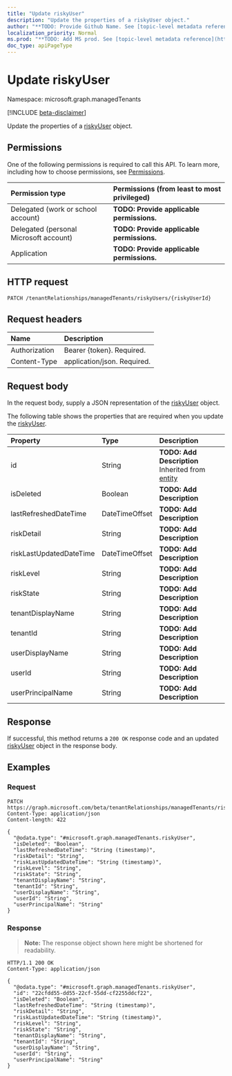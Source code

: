 ```yaml
---
title: "Update riskyUser"
description: "Update the properties of a riskyUser object."
author: "**TODO: Provide Github Name. See [topic-level metadata reference](https://msgo.azurewebsites.net/add/document/guidelines/metadata.html#topic-level-metadata)**"
localization_priority: Normal
ms.prod: "**TODO: Add MS prod. See [topic-level metadata reference](https://msgo.azurewebsites.net/add/document/guidelines/metadata.html#topic-level-metadata)**"
doc_type: apiPageType
---
```


# Update riskyUser
Namespace: microsoft.graph.managedTenants

[!INCLUDE [beta-disclaimer](../../includes/beta-disclaimer.md)]

Update the properties of a [riskyUser](../resources/managedtenants-riskyuser.md) object.

## Permissions
One of the following permissions is required to call this API. To learn more, including how to choose permissions, see [Permissions](/graph/permissions-reference).

|Permission type|Permissions (from least to most privileged)|
|:---|:---|
|Delegated (work or school account)|**TODO: Provide applicable permissions.**|
|Delegated (personal Microsoft account)|**TODO: Provide applicable permissions.**|
|Application|**TODO: Provide applicable permissions.**|

## HTTP request

<!-- {
  "blockType": "ignored"
}
-->
``` http
PATCH /tenantRelationships/managedTenants/riskyUsers/{riskyUserId}
```

## Request headers
|Name|Description|
|:---|:---|
|Authorization|Bearer {token}. Required.|
|Content-Type|application/json. Required.|

## Request body
In the request body, supply a JSON representation of the [riskyUser](../resources/managedtenants-riskyuser.md) object.

The following table shows the properties that are required when you update the [riskyUser](../resources/managedtenants-riskyuser.md).

|Property|Type|Description|
|:---|:---|:---|
|id|String|**TODO: Add Description** Inherited from [entity](../resources/managedtenants-entity.md)|
|isDeleted|Boolean|**TODO: Add Description**|
|lastRefreshedDateTime|DateTimeOffset|**TODO: Add Description**|
|riskDetail|String|**TODO: Add Description**|
|riskLastUpdatedDateTime|DateTimeOffset|**TODO: Add Description**|
|riskLevel|String|**TODO: Add Description**|
|riskState|String|**TODO: Add Description**|
|tenantDisplayName|String|**TODO: Add Description**|
|tenantId|String|**TODO: Add Description**|
|userDisplayName|String|**TODO: Add Description**|
|userId|String|**TODO: Add Description**|
|userPrincipalName|String|**TODO: Add Description**|



## Response

If successful, this method returns a `200 OK` response code and an updated [riskyUser](../resources/managedtenants-riskyuser.md) object in the response body.

## Examples

### Request
<!-- {
  "blockType": "request",
  "name": "update_riskyuser"
}
-->
``` http
PATCH https://graph.microsoft.com/beta/tenantRelationships/managedTenants/riskyUsers/{riskyUserId}
Content-Type: application/json
Content-length: 422

{
  "@odata.type": "#microsoft.graph.managedTenants.riskyUser",
  "isDeleted": "Boolean",
  "lastRefreshedDateTime": "String (timestamp)",
  "riskDetail": "String",
  "riskLastUpdatedDateTime": "String (timestamp)",
  "riskLevel": "String",
  "riskState": "String",
  "tenantDisplayName": "String",
  "tenantId": "String",
  "userDisplayName": "String",
  "userId": "String",
  "userPrincipalName": "String"
}
```


### Response
>**Note:** The response object shown here might be shortened for readability.
<!-- {
  "blockType": "response",
  "truncated": true
}
-->
``` http
HTTP/1.1 200 OK
Content-Type: application/json

{
  "@odata.type": "#microsoft.graph.managedTenants.riskyUser",
  "id": "22cfdd55-dd55-22cf-55dd-cf2255ddcf22",
  "isDeleted": "Boolean",
  "lastRefreshedDateTime": "String (timestamp)",
  "riskDetail": "String",
  "riskLastUpdatedDateTime": "String (timestamp)",
  "riskLevel": "String",
  "riskState": "String",
  "tenantDisplayName": "String",
  "tenantId": "String",
  "userDisplayName": "String",
  "userId": "String",
  "userPrincipalName": "String"
}
```

